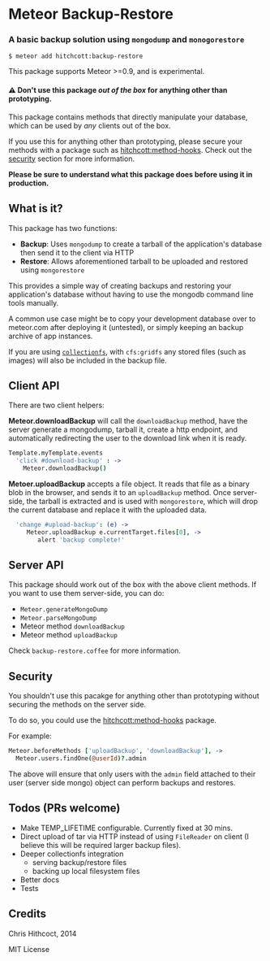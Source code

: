 # Meteor Backup-Restore
### A basic backup solution using `mongodump` and `monogorestore`

`$ meteor add hitchcott:backup-restore`

This package supports Meteor >=0.9, and is experimental. 

#### ⚠️ Don't use this package *out of the box* for anything other than prototyping.

This package contains methods that directly manipulate your database, which can be used by *any* clients out of the box.

If you use this for anything other than prototyping, please secure your methods with a package such as [hitchcott:method-hooks](https://github.com/hitchcott/meteor-method-hooks). Check out the [security](#security) section for more information.

**Please be sure to understand what this package does before using it in production.**

## What is it?

This package has two functions:

* **Backup**: Uses `mongodump` to create a tarball of the application's database then send it to the client via HTTP
* **Restore**: Allows aforementioned tarball to be uploaded and restored using `mongorestore`

This provides a simple way of creating backups and restoring your application's database without having to use the mongodb command line tools manually.

A common use case might be to copy your development database over to meteor.com after deploying it (untested), or simply keeping an backup archive of app instances.

If you are using [`collectionfs`](https://github.com/CollectionFS/Meteor-CollectionFS), with `cfs:gridfs` any stored files (such as images) will also be included in the backup file.

## Client API

There are two client helpers:

**Meteor.downloadBackup** will call the `downloadBackup` method, have the server generate a mongodump, tarball it, create a http endpoint, and automatically redirecting the user to the download link when it is ready.

```coffeescript
Template.myTemplate.events
  'click #download-backup' : ->
    Meteor.downloadBackup()
```

**Metoer.uploadBackup** accepts a file object. It reads that file as a binary blob in the browser, and sends it to an `uploadBackup` method. Once server-side, the tarball is extracted and is used with `mongorestore`, which will drop the current database and replace it with the uploaded data.
    
```coffeescript
  'change #upload-backup': (e) ->
     Meteor.uploadBackup e.currentTarget.files[0], ->
        alert 'backup complete!'
```

## Server API

This package should work out of the box with the above client methods. If you want to use them server-side, you can do:

* `Meteor.generateMongoDump`
* `Meteor.parseMongoDump`
* Meteor method `downloadBackup`
* Meteor method `uploadBackup`

Check `backup-restore.coffee` for more information.

## Security

You shouldn't use this pacakge for anything other than prototyping without securing the methods on the server side. 

To do so, you could use the [hitchcott:method-hooks](https://github.com/hitchcott/meteor-method-hooks) package. 

For example:

```coffeescript
Meteor.beforeMethods ['uploadBackup', 'downloadBackup'], ->
  Meteor.users.findOne(@userId)?.admin
```

The above will ensure that only users with the `admin` field attached to their user (server side mongo) object can perform backups and restores.

## Todos (PRs welcome)

* Make TEMP_LIFETIME configurable. Currently fixed at 30 mins.
* Direct upload of tar via HTTP instead of using `FileReader` on client (I believe this will be required larger backup files).
* Deeper collectionfs integration 
	* serving backup/restore files
	* backing up local filesystem files
* Better docs
* Tests

## Credits

Chris Hithcoct, 2014

MIT License
